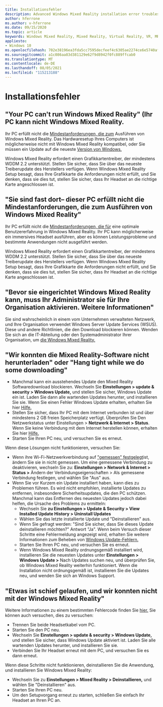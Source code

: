 ```yaml
---
title: Installationsfehler
description: Advanced Windows Mixed Reality installation error troubleshooting that goes beyond our standard consumer support documentation .
author: hferrone
ms.author: v-hferrone
ms.date: 09/15/2020
ms.topic: article
keywords: Windows Mixed Reality, Mixed Reality, Virtual Reality, VR, MR, Problembehandlung, Fehler, Hilfe, Support, Installation
appliesto:
- Windows 10
ms.openlocfilehash: 702e38196ea3fda5cc7595decfeef4c6305ae2274ce6e5740af60c511447506b
ms.sourcegitcommit: a1c086aa83d381129e62f9d8942f0fc889ffcab0
ms.translationtype: MT
ms.contentlocale: de-DE
ms.lasthandoff: 08/05/2021
ms.locfileid: "115213188"
---
```

# <a name="installation-errors"></a>Installationsfehler

## <a name="your-pc-cant-run-windows-mixed-reality"></a>"Your PC can't run Windows Mixed Reality" (Ihr PC kann nicht Windows Mixed Reality.

Ihr PC erfüllt nicht die [Mindestanforderungen, die zum](https://support.microsoft.com/help/4039260/windows-10-mixed-reality-pc-hardware-guidelines) Ausführen von Windows Mixed Reality. Das Hardwaresetup Ihres Computers ist möglicherweise nicht mit Windows Mixed Reality kompatibel, oder Sie müssen ein Update auf die neueste [Version von Windows.](https://support.microsoft.com/help/12373/windows-update-faq) 

Windows Mixed Reality erfordert einen Grafikkartentreiber, der mindestens WDDM 2.2 unterstützt. Stellen Sie sicher, dass Sie über das neueste Treiberupdate des Herstellers verfügen. Wenn Windows Mixed Reality Setup besagt, dass Ihre Grafikkarte die Anforderungen nicht erfüllt, und Sie denken, dass sie dies tut, stellen Sie sicher, dass Ihr Headset an die richtige Karte angeschlossen ist.

## <a name="youre-nearly-therethis-pc-doesnt-meet-the-minimum-requirements-needed-to-run-windows-mixed-reality"></a>"Sie sind fast dort– dieser PC erfüllt nicht die Mindestanforderungen, die zum Ausführen von Windows Mixed Reality"

Ihr PC erfüllt nicht die [Mindestanforderungen, die für](https://support.microsoft.com/help/4039260/windows-10-mixed-reality-pc-hardware-guidelines) eine optimale Benutzererfahrung in Windows Mixed Reality. Ihr PC kann möglicherweise ein immersives Headset ausführen, aber es können Leistungsprobleme und bestimmte Anwendungen nicht ausgeführt werden.

Windows Mixed Reality erfordert einen Grafikkartentreiber, der mindestens WDDM 2.2 unterstützt. Stellen Sie sicher, dass Sie über das neueste Treiberupdate des Herstellers verfügen. Wenn Windows Mixed Reality Setup besagt, dass Ihre Grafikkarte die Anforderungen nicht erfüllt, und Sie denken, dass sie dies tut, stellen Sie sicher, dass Ihr Headset an die richtige Karte angeschlossen ist.

## <a name="before-we-can-set-up-windows-mixed-reality-your-administrator-will-need-to-enable-it-for-your-organization-learn-more"></a>"Bevor sie eingerichtet Windows Mixed Reality kann, muss Ihr Administrator sie für Ihre Organisation aktivieren. Weitere Informationen"

Sie sind wahrscheinlich in einem vom Unternehmen verwalteten Netzwerk, und Ihre Organisation verwendet Windows Server Update Services (WSUS). Diese und andere Richtlinien, die den Download blockieren können. Wenden Sie sich an die IT-Abteilung oder den Systemadministrator Ihrer Organisation, um [die Windows Mixed Reality.](/windows/application-management/manage-windows-mixed-reality#enable)

## <a name="we-couldnt-download-the-mixed-reality-software-or-hang-tight-while-we-do-some-downloading"></a>"Wir konnten die Mixed Reality-Software nicht herunterladen" oder "Hang tight while we do some downloading"

* Manchmal kann ein ausstehendes Update den Mixed Reality Softwaredownload blockieren. Wechseln Sie **Einstellungen > update & security > Windows Update,** und stellen Sie sicher, Windows Update ein ist. Laden Sie dann alle wartenden Updates herunter, und installieren Sie sie. Wenn Sie einen Fehler Windows Update erhalten, erhalten Sie hier [Hilfe.](https://support.microsoft.com/help/10164/fix-windows-update-errors)
* Stellen Sie sicher, dass Ihr PC mit dem Internet verbunden ist und über mindestens 2 GB freien Speicherplatz verfügt. Überprüfen Sie Den Netzwerkstatus unter Einstellungen > **Netzwerk & Internet > Status**. Wenn Sie keine Verbindung mit dem Internet herstellen können, erhalten Sie hier [Hilfe.](https://support.microsoft.com/help/10741/windows-10-fix-network-connection-issues)  
* Starten Sie Ihren PC neu, und versuchen Sie es erneut. 

Wenn diese Lösungen nicht funktionieren, versuchen Sie:
* Wenn ihre Wi-Fi-Netzwerkverbindung auf ["gemessen" festgelegt](https://support.microsoft.com//help/17452/windows-metered-internet-connections-faq)ist, ändern Sie sie in nicht gemessen. Um eine gemessene Verbindung zu deaktivieren, wechseln Sie zu: **Einstellungen > Network & Internet > Status >** Ändern der Verbindungseigenschaften > Als gemessene Verbindung festlegen, und wählen Sie "Aus" aus.  
* Wenn Sie vor Kurzem ein Update installiert haben, kann dies zu Problemen führen. Es wird nicht empfohlen, installierte Updates zu entfernen, insbesondere Sicherheitsupdates, die den PC schützen. Manchmal kann das Entfernen des neuesten Updates jedoch dabei helfen, die Ursache des Problems zu ermitteln: 
    * Wechseln Sie **zu Einstellungen > Update & Security > View Installed Update History > Uninstall Updates**
    * Wählen Sie das letzte installierte Update und "Deinstallieren" aus.
    * Wenn Sie gefragt werden: "Sind Sie sicher, dass Sie dieses Update deinstallieren möchten?" Antwort "Ja". Wenn beim Versuch dieser Schritte eine Fehlermeldung angezeigt wird, erhalten Sie weitere Informationen zum Beheben von [Windows Update-Fehlern.](https://support.microsoft.com//help/10164/fix-windows-update-errors) 
    * Starten Sie Ihren PC neu, und versuchen Sie es erneut. 
    * Wenn Windows Mixed Reality ordnungsgemäß installiert wird, installieren Sie die neuesten Updates unter **Einstellungen > Windows Update >** Nach Updates suchen neu, und überprüfen Sie, ob Windows Mixed Reality weiterhin funktioniert. Wenn die Installation nicht ordnungsgemäß ist, installieren Sie die Updates neu, und wenden Sie sich an Windows Support. 

## <a name="something-went-wrong-and-we-couldnt-start-windows-mixed-reality"></a>"Etwas ist schief gelaufen, und wir konnten nicht mit der Windows Mixed Reality"
Weitere Informationen zu einem bestimmten Fehlercode finden Sie [hier.](error-codes.md) Sie können auch versuchen, dies zu versuchen:

* Trennen Sie beide Headsetkabel vom PC.
* Starten Sie den PC neu.
* Wechseln Sie **Einstellungen > update & security > Windows Update,** und stellen Sie sicher, dass Windows Update aktiviert ist. Laden Sie alle wartenden Updates herunter, und installieren Sie sie.
* Verbinden Sie Ihr Headset erneut mit dem PC, und versuchen Sie es dann erneut.

Wenn diese Schritte nicht funktionieren, deinstallieren Sie die Anwendung, und installieren Sie Windows Mixed Reality:
* Wechseln Sie zu **Einstellungen > Mixed Reality > Deinstallieren,** und wählen Sie "Deinstallieren" aus. 
* Starten Sie Ihren PC neu. 
* Um den Setupvorgang erneut zu starten, schließen Sie einfach Ihr Headset an Ihren PC an.